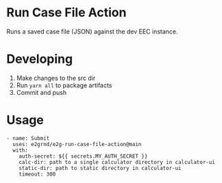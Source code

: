 # Run Case File Action

Runs a saved case file (JSON) against the dev EEC instance.


# Developing

1. Make changes to the src dir
2. Run `yarn all` to package artifacts
3. Commit and push

# Usage

```
- name: Submit
  uses: e2grnd/e2g-run-case-file-action@main
  with:
    auth-secret: ${{ secrets.MY_AUTH_SECRET }}
    calc-dir: path to a single calculator directory in calculator-ui
    static-dir: path to static directory in calculator-ui
    timeout: 300
```
